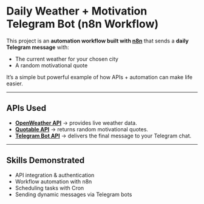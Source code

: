 #  Daily Weather + Motivation Telegram Bot (n8n Workflow)

This project is an **automation workflow built with [n8n](https://n8n.io/)** that sends a **daily Telegram message** with:  
- The current weather for your chosen city   
- A random motivational quote 

It’s a simple but powerful example of how APIs + automation can make life easier.

---

## APIs Used
- **[OpenWeather API](https://openweathermap.org/api)** → provides live weather data.  
- **[Quotable API](https://github.com/lukePeavey/quotable)** → returns random motivational quotes.  
- **[Telegram Bot API](https://core.telegram.org/bots/api)** → delivers the final message to your Telegram chat.  

---

## Skills Demonstrated
- API integration & authentication  
- Workflow automation with n8n  
- Scheduling tasks with Cron  
- Sending dynamic messages via Telegram bots  
 

